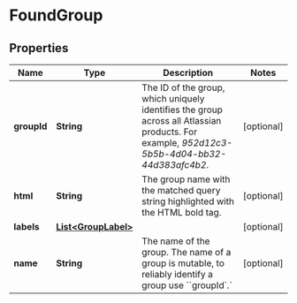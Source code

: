 # FoundGroup

## Properties
Name | Type | Description | Notes
------------ | ------------- | ------------- | -------------
**groupId** | **String** | The ID of the group, which uniquely identifies the group across all Atlassian products. For example, *952d12c3-5b5b-4d04-bb32-44d383afc4b2*. |  [optional]
**html** | **String** | The group name with the matched query string highlighted with the HTML bold tag. |  [optional]
**labels** | [**List&lt;GroupLabel&gt;**](GroupLabel.md) |  |  [optional]
**name** | **String** | The name of the group. The name of a group is mutable, to reliably identify a group use &#x60;&#x60;groupId&#x60;.&#x60; |  [optional]
